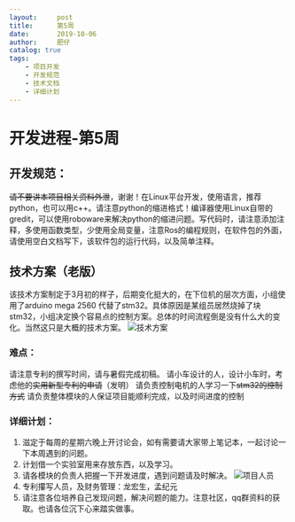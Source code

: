 ```yaml
---
layout:     post
title:      第5周 
date:       2019-10-06
author:     肥仔
catalog: true
tags:
    - 项目开发
    - 开发规范
    - 技术文档
    - 详细计划
--- 
```

# 开发进程-第5周
## 开发规范：
~~请不要讲本项目相关资料外泄~~，谢谢！在Linux平台开发，使用语言，推荐python，也可以用c++。请注意python的缩进格式！编译器使用Linux自带的gredit，可以使用roboware来解决python的缩进问题。写代码时，请注意添加注释，多使用函数类型，少使用全局变量，注意Ros的编程规则，在软件包的外面，请使用空白文档写下，该软件包的运行代码，以及简单注释。
## 技术方案（老版）
该技术方案制定于3月初的样子，后期变化挺大的，在下位机的层次方面，小组使用了arduino mega 2560 代替了stm32。具体原因是某组员居然烧掉了块stm32，小组决定换个容易点的控制方案。总体的时间流程倒是没有什么大的变化。当然这只是大概的技术方案。
![技术方案](https://img-blog.csdnimg.cn/20190813110531283.png?x-oss-process=image/watermark,type_ZmFuZ3poZW5naGVpdGk,shadow_10,text_aHR0cHM6Ly9ibG9nLmNzZG4ubmV0L2RhbmlhbzIwMTc=,size_16,color_FFFFFF,t_70)
### 难点：
   请注意专利的撰写时间，请与暑假完成初稿。
   请小车设计的人，设计小车时，考虑他的~~实用新型专利的申请~~（发明）
   请负责控制电机的人学习一下~~stm32的控制方式~~
   请负责整体模块的人保证项目能顺利完成，以及时间进度的控制

### 详细计划：
1.	滋定于每周的星期六晚上开讨论会，如有需要请大家带上笔记本，一起讨论一下本周遇到的问题。
2.	计划借一个实验室用来存放东西，以及学习。
3.	请各模块的负责人把握一下开发进度，遇到问题请及时解决。
![项目人员](https://img-blog.csdnimg.cn/20190813111450578.png?x-oss-process=image/watermark,type_ZmFuZ3poZW5naGVpdGk,shadow_10,text_aHR0cHM6Ly9ibG9nLmNzZG4ubmV0L2RhbmlhbzIwMTc=,size_16,color_FFFFFF,t_70)
4.	专利攥写人员，及财务管理：龙宏生，孟纪元
5.	请注意各位培养自己发现问题，解决问题的能力。注意社区，qq群资料的获取。也请各位沉下心来踏实做事。



